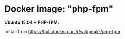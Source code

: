# Docker Image: "php-fpm"

**Ubuntu 18.04 + PHP-FPM.**

Install from https://hub.docker.com/r/wildpeaks/php-fpm
